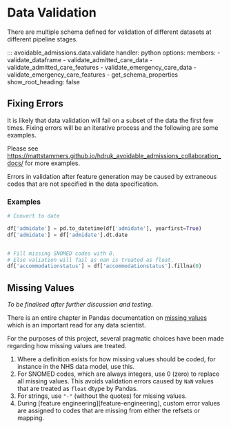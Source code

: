 # Data Validation

There are multiple schema defined for validation of different datasets at different pipeline stages.

::: avoidable_admissions.data.validate
    handler: python
    options:
        members:
            - validate_dataframe
            - validate_admitted_care_data
            - validate_admitted_care_features
            - validate_emergency_care_data
            - validate_emergency_care_features
            - get_schema_properties
        show_root_heading: false

## Fixing Errors

It is likely that data validation will fail on a subset of the data the first few times.
Fixing errors will be an iterative process and the following are some examples.

Please see <https://mattstammers.github.io/hdruk_avoidable_admissions_collaboration_docs/> for more examples.

Errors in validation after feature generation may be caused by extraneous codes that are not specified in the data specification.

### Examples

``` python
# Convert to date

df['admidate'] = pd.to_datetime(df['admidate'], yearfirst=True)
df['admidate'] = df['admidate'].dt.date


# Fill missing SNOMED codes with 0.
# Else valiation will fail as nan is treated as float.
df['accommodationstatus'] = df['accommodationstatus'].fillna(0)
```

## Missing Values

_To be finalised after further discussion and testing._

There is an entire chapter in Pandas documentation on [missing values](https://pandas.pydata.org/pandas-docs/stable/user_guide/missing_data.html#) which is an important read for any data scientist.

For the purposes of this project, several pragmatic choices have been made regarding how missing values are treated.

1. Where a definition exists for how missing values should be coded, for instance in the NHS data model, use this.
2. For SNOMED codes, which are always integers, use 0 (zero) to replace all missing values. This avoids validation errors caused by `NaN` values that are treated as `float` dtype by Pandas.
3. For strings, use `"-"` (without the quotes) for missing values.
4. During [feature engineering][feature-engineering], custom error values are assigned to codes that are missing from either the refsets or mapping.
